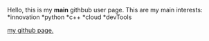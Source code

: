 
Hello, 
this is my **main** githbub user page.
This are my main interests:
*innovation
*python
*c++
*cloud
*devTools


[my github page.](https://github.com/ilayni)
